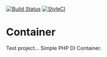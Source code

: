 [![Build Status](https://travis-ci.org/systemson/Container.svg?branch=master)](https://travis-ci.org/systemson/Container)
[![StyleCI](https://styleci.io/repos/126626182/shield?branch=master)](https://styleci.io/repos/126626182)

# Container
Test project... Simple PHP DI Container.
